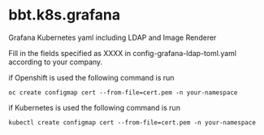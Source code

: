 # bbt.k8s.grafana

Grafana Kubernetes yaml including LDAP and Image Renderer

Fill in the fields specified as XXXX in config-grafana-ldap-toml.yaml according to your company.

if Openshift is used the following command is run
```
oc create configmap cert --from-file=cert.pem -n your-namespace
```

if Kubernetes is used the following command is run
```
kubectl create configmap cert --from-file=cert.pem -n your-namespace
```